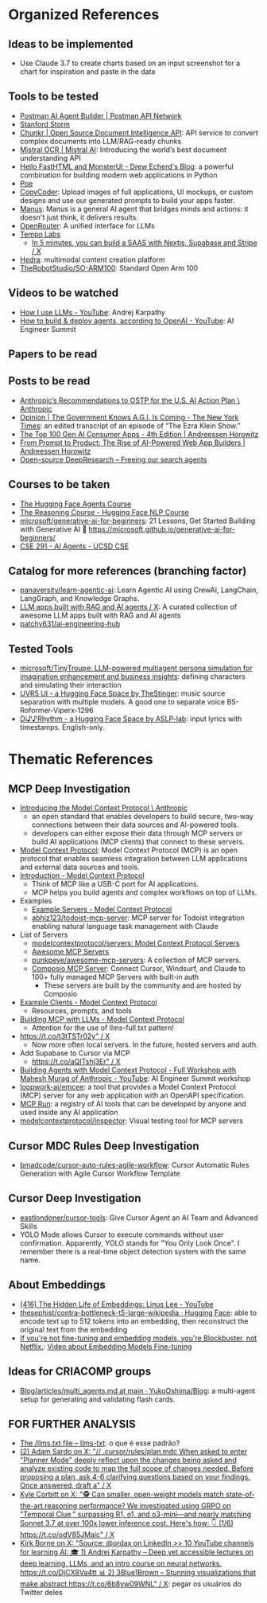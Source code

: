 # Organized References 

## Ideas to be implemented

* Use Claude 3.7 to create charts based on an input screenshot for a chart for inspiration and paste in the data

## Tools to be tested

* [Postman AI Agent Builder | Postman API Network](https://www.postman.com/ai-on-postman/postman-ai-agent-builder/overview)
* [Stanford Storm](https://storm.genie.stanford.edu/)
* [Chunkr | Open Source Document Intelligence API](https://chunkr.ai/): API service to convert complex documents into LLM/RAG-ready chunks
* [Mistral OCR | Mistral AI](https://mistral.ai/en/news/mistral-ocr): Introducing the world’s best document understanding API
* [Hello FastHTML and MonsterUI - Drew Echerd's Blog](https://www.drewecherd.com/post/hello-fasthtml-monsterui): a powerful combination for building modern web applications in Python
* [Poe](https://poe.com/)
* [CopyCoder](https://copycoder.ai/): Upload images of full applications, UI mockups, or custom designs and use our generated prompts to build your apps faster.
* [Manus](https://manus.im/): Manus is a general AI agent that bridges minds and actions: it doesn't just think, it delivers results.
* [OpenRouter](https://openrouter.ai/): A unified interface for LLMs
* [Tempo Labs](https://www.tempo.new/)
  * [In 5 minutes, you can build a SAAS with Nextjs, Supabase and Stripe / X](https://x.com/rasmickyy/status/1897684287136182475)
* [Hedra](https://www.hedra.com/): multimodal content creation platform
* [TheRobotStudio/SO-ARM100](https://github.com/TheRobotStudio/SO-ARM100): Standard Open Arm 100

## Videos to be watched

* [How I use LLMs - YouTube](https://www.youtube.com/watch?v=EWvNQjAaOHw&t=475s): Andrej Karpathy
* [How to build & deploy agents, according to OpenAI - YouTube](https://www.youtube.com/watch?v=joHR2pmxDQE): AI Engineer Summit

## Papers to be read

## Posts to be read

* [Anthropic’s Recommendations to OSTP for the U.S. AI Action Plan \ Anthropic](https://www.anthropic.com/news/anthropic-s-recommendations-ostp-u-s-ai-action-plan)
* [Opinion | The Government Knows A.G.I. Is Coming - The New York Times](https://archive.ph/UGfvQ#selection-1419.8-1419.68): an edited transcript of an episode of “The Ezra Klein Show.”
* [The Top 100 Gen AI Consumer Apps - 4th Edition | Andreessen Horowitz](https://a16z.com/100-gen-ai-apps-4/)
* [From Prompt to Product: The Rise of AI-Powered Web App Builders | Andreessen Horowitz](https://a16z.com/ai-web-app-builders/)
* [Open-source DeepResearch – Freeing our search agents](https://huggingface.co/blog/open-deep-research)

## Courses to be taken

* [The Hugging Face Agents Course](https://huggingface.co/agents-course)
* [The Reasoning Course - Hugging Face NLP Course](https://huggingface.co/learn/nlp-course/en/chapter12/1?fw=pt)
* [microsoft/generative-ai-for-beginners](https://github.com/microsoft/generative-ai-for-beginners): 21 Lessons, Get Started Building with Generative AI 🔗 https://microsoft.github.io/generative-ai-for-beginners/
* [CSE 291 - AI Agents - UCSD CSE](https://pearls-lab.github.io/ai-agents-course/index.html)

## Catalog for more references (branching factor)

* [panaversity/learn-agentic-ai](https://github.com/panaversity/learn-agentic-ai): Learn Agentic AI using CrewAI, LangChain, LangGraph, and Knowledge Graphs.
* [LLM apps built with RAG and AI agents / X](https://x.com/victor_explore/status/1896374933003153668): A curated collection of awesome LLM apps built with RAG and AI agents
* [patchy631/ai-engineering-hub](https://github.com/patchy631/ai-engineering-hub/tree/main)

## Tested Tools

* [microsoft/TinyTroupe: LLM-powered multiagent persona simulation for imagination enhancement and business insights](https://github.com/microsoft/TinyTroupe): defining characters and simulating their interaction
* [UVR5 UI - a Hugging Face Space by TheStinger](https://huggingface.co/spaces/TheStinger/UVR5_UI): music source separation with multiple models. A good one to separate voice BS-Roformer-Viperx-1296
* [Di♪♪Rhythm - a Hugging Face Space by ASLP-lab](https://huggingface.co/spaces/ASLP-lab/DiffRhythm): input lyrics with timestamps. English-only.

# Thematic References

## MCP Deep Investigation

* [Introducing the Model Context Protocol \ Anthropic](https://www.anthropic.com/news/model-context-protocol)
  * an open standard that enables developers to build secure, two-way connections between their data sources and AI-powered tools.
  * developers can either expose their data through MCP servers or build AI applications (MCP clients) that connect to these servers.
* [Model Context Protocol](https://github.com/modelcontextprotocol): Model Context Protocol (MCP) is an open protocol that enables seamless integration between LLM applications and external data sources and tools.
* [Introduction - Model Context Protocol](https://modelcontextprotocol.io/introduction)
  * Think of MCP like a USB-C port for AI applications.
  * MCP helps you build agents and complex workflows on top of LLMs.
* Examples
  * [Example Servers - Model Context Protocol](https://modelcontextprotocol.io/examples)
  * [abhiz123/todoist-mcp-server](https://github.com/abhiz123/todoist-mcp-server/tree/main): MCP server for Todoist integration enabling natural language task management with Claude
* List of Servers
  * [modelcontextprotocol/servers: Model Context Protocol Servers](https://github.com/modelcontextprotocol/servers)
  * [Awesome MCP Servers](https://mcpservers.org/)
  * [punkpeye/awesome-mcp-servers](https://github.com/punkpeye/awesome-mcp-servers): A collection of MCP servers.
  * [Composio MCP Server](https://mcp.composio.dev/): Connect Cursor, Windsurf, and Claude to 100+ fully managed MCP Servers with built-in auth
    * These servers are built by the community and are hosted by Composio
* [Example Clients - Model Context Protocol](https://modelcontextprotocol.io/clients)
  * Resources, prompts, and tools
* [Building MCP with LLMs - Model Context Protocol](https://modelcontextprotocol.io/tutorials/building-mcp-with-llms)
  * Attention for the use of llms-full.txt pattern!
* [https://t.co/t3tTSTr02y" / X](https://x.com/mckaywrigley/status/1898109392341385509)
  * Now more often local servers. In the future, hosted servers and auth.
* Add Supabase to Cursor via MCP
  * [https://t.co/aQITshj3Er" / X](https://x.com/dshukertjr/status/1896531501514109056)
* [Building Agents with Model Context Protocol - Full Workshop with Mahesh Murag of Anthropic - YouTube](https://www.youtube.com/watch?v=kQmXtrmQ5Zg): AI Engineer Summit workshop
* [loopwork-ai/emcee](https://github.com/loopwork-ai/emcee): a tool that provides a Model Context Protocol (MCP) server for any web application with an OpenAPI specification.
* [MCP Run](https://docs.mcp.run/): a registry of AI tools that can be developed by anyone and used inside any AI application
* [modelcontextprotocol/inspector](https://github.com/modelcontextprotocol/inspector): Visual testing tool for MCP servers

## Cursor MDC Rules Deep Investigation

* [bmadcode/cursor-auto-rules-agile-workflow](https://github.com/bmadcode/cursor-auto-rules-agile-workflow/tree/main): Cursor Automatic Rules Generation with Agile Cursor Workflow Template

## Cursor Deep Investigation

* [eastlondoner/cursor-tools](https://github.com/eastlondoner/cursor-tools): Give Cursor Agent an AI Team and Advanced Skills
* YOLO Mode allows Cursor to execute commands without user confirmation. Apparently, YOLO stands for "You Only Look Once". I remember there is a real-time object detection system with the same name.
  
## About Embeddings

* [(416) The Hidden Life of Embeddings: Linus Lee - YouTube](https://www.youtube.com/watch?v=YvobVu1l7GI)
* [thesephist/contra-bottleneck-t5-large-wikipedia · Hugging Face](https://huggingface.co/thesephist/contra-bottleneck-t5-large-wikipedia): able to encode text up to 512 tokens into an embedding, then reconstruct the original text from the embedding
* [If you're not fine-tuning and embedding models, you're Blockbuster, not Netflix.](https://x.com/jxnlco/status/1897337783058133080): [Video about Embedding Models Fine-tuning](https://maven.com/p/1ea9c9/glean-s-embedding-model-for-enterprise-adapted-ai)

## Ideas for CRIACOMP groups

* [Blog/articles/multi_agents.md at main · YukoOshima/Blog](https://github.com/YukoOshima/Blog/blob/main/articles/multi_agents.md): a multi-agent setup for generating and validating flash cards.

## FOR FURTHER ANALYSIS

* [The /llms.txt file – llms-txt](https://llmstxt.org/): o que é esse padrão?
* [(2) Adam Sardo on X: "// .cursor/rules/plan.mdc When asked to enter "Planner Mode" deeply reflect upon the changes being asked and analyze existing code to map the full scope of changes needed. Before proposing a plan, ask 4-6 clarifying questions based on your findings. Once answered, draft a" / X](https://x.com/sardo_adam/status/1896269828509536658)
* [Kyle Corbitt on X: "🕵️ Can smaller, open-weight models match state-of-the-art reasoning performance? We investigated using GRPO on "Temporal Clue," surpassing R1, o1, and o3-mini—and nearly matching Sonnet 3.7 at over 100x lower inference cost. Here's how: 👇 (1/6) https://t.co/odV85JMaic" / X](https://x.com/corbtt/status/1897735437340627405)
* [Kirk Borne on X: "Source: @ordax on LinkedIn &gt;&gt; 10 YouTube channels for learning AI: 🎓 1) Andrej Karpathy – Deep yet accessible lectures on deep learning, LLMs, and an intro course on neural networks. https://t.co/DjCX8Va4tt 📊 2) 3Blue1Brown – Stunning visualizations that make abstract https://t.co/6b8yw09WNL" / X](https://x.com/KirkDBorne/status/1897510190267646307): pegar os usuários do Twitter deles
